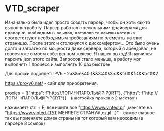 # VTD_scraper 
Изначально была идея просто создать парсер, чтобы он хоть как-то выполнял работу. Парсер работал с несколькими драйверами для проверки необходимых ссылок, оставляя те ссылки которые соответствуют необходимым требованиям  по элементы на этих страницах. После этого и столкнулся с дискомфортом... Это было очень долго и затратно по мощности даже сервера, который я арендовал, не говоря уже о моем собственном железе. Я нашел выход! Я научился парсить  json этого сайта.
Запросов стало меньше, а работу мог выполнять 1 процесс и выполнять 10 раз быстрее


















Для прокси подойдет:
IPV6 - 2a&&:e&40:f&&3:4&&3:d&&f:6&&f:4&&b:f&&2

https://proxy6.net/ - сайт для приобретения.

proxies = [{"https": f"http://ЛОГИН:ПАРОЛЬ@IP:PORT"},
           {"https": f"http://ЛОГИН:ПАРОЛЬ@IP:PORT"}] - (настройка прокси в 2 местах!)

нажимаете ctrl + F, все ишите все "https://www.vinted.pl" ,меняете на "https://www.vinted.{ТУТ МЕНЯЕТЕ СТРАНУ:it,cz,pl...}" - самое главное так вы поменяете домен страны на тот который вам неоходим (в парсере 8 ссылок)

